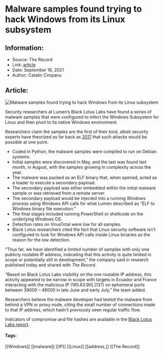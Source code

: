# Malware samples found trying to hack Windows from its Linux subsystem
### 

## Information:
+ Source: The Record
+ Link: [article](https://therecord.media/malware-samples-found-trying-to-hack-windows-from-its-linux-subsystem/)
+ Date: September 16, 2021
+ Author: Catalin Cimpanu


## Article:
![Malware samples found trying to hack Windows from its Linux subsystem](https://therecord.media/wp-content/uploads/2021/06/matroshka.png)

Security researchers at Lumen’s Black Lotus Labs have found a series of malware samples that were configured to infect the Windows Subsystem for Linux and then pivot to its native Windows environment.


Researchers claim the samples are the first of their kind, albeit security experts have theorized as far back as [2017](https://research.checkpoint.com/2017/beware-bashware-new-method-malware-bypass-security-solutions/) that such attacks would be possible at one point.


* Coded in Python, the malware samples were compiled to run on Debian systems.
* Initial samples were discovered in May, and the last was found last month, in August, with the samples growing in complexity across the year.
* The malware was packed as an ELF binary that, when opened, acted as a loader to execute a secondary payload.
* The secondary payload was either embedded within the initial malware sample or was retrieved from a remote server.
* The secondary payload would be injected into a running Windows process using Windows API calls for what Lumen described as “ELF to Windows binary file execution.”
* The final stages included running PowerShell or shellcode on the underlying Windows OS.
* Detection rates on VirusTotal were low for all samples.
* Black Lotus researchers cited the fact that Linux security software isn’t configured to look for Windows API calls inside Linux binaries as the reason for the low detection.


“Thus far, we have identified a limited number of samples with only one publicly routable IP address, indicating that this activity is quite limited in scope or potentially still in development,” the company said in research published today and shared with *The Record*.


“Based on Black Lotus Labs visibility on the one routable IP address, this activity appeared to be narrow in scope with targets in Ecuador and France interacting with the malicious IP (185.63.90[.]137) on ephemeral ports between 39000 – 48000 in late June and early July,” the team added.


Researchers believe the malware developer had tested the malware from behind a VPN or proxy node, citing the small number of connections made to that IP address, which hadn’t previously seen regular traffic flow.


Indicators of compromise and file hashes are available in the [Black Lotus Labs report](https://blog.lumen.com/no-longer-just-theory-black-lotus-labs-uncovers-linux-executables-deployed-as-stealth-windows-loaders).





#### Tags:
[[Windows]] [[malware]] [[IP]] [[Linux]] [[address,]] [[The Record]]
